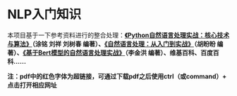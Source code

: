 # NLP入门知识
本项目基于一下参考资料进行的整合处理：**[《Python自然语言处理实战：核心技术与算法》](https://item.jd.com/12375644.html)（涂铭 刘祥 刘树春 编著）、[《自然语言处理：从入门到实战》](https://item.jd.com/12874424.html)（胡盼盼 编著）、[《基于Bert模型的自然语言处理实战》](https://item.jd.com/13357124.html)（李金洪 编著）、维基百科、百度百科......**

**注：pdf中的红色字体为超链接，可通过下载pdf之后使用ctrl（或command）+ 点击打开相应网址**
